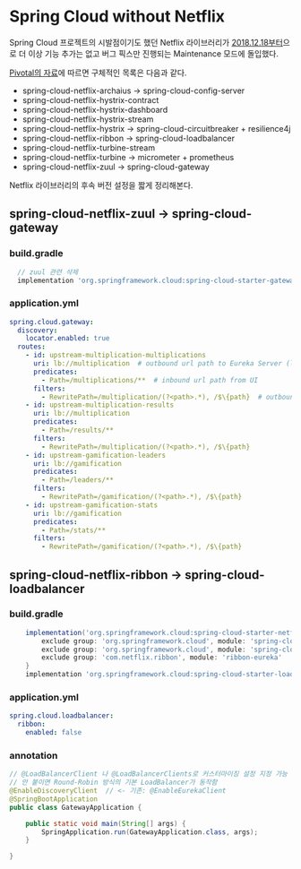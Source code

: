 # Spring Cloud without Netflix

Spring Cloud 프로젝트의 시발점이기도 했던 Netflix 라이브러리가 [2018.12.18부터](https://spring.io/blog/2018/12/12/spring-cloud-greenwich-rc1-available-now)으로 더 이상 기능 추가는 없고 버그 픽스만 진행되는 Maintenance 모드에 돌입했다.

[Pivotal의 자료](https://www.slideshare.net/Pivotal/how-to-live-in-a-postspringcloudnetflix-world-olga-maciaszeksharma-jakub-pilimon-140430915)에 따르면 구체적인 목록은 다음과 같다.

- spring-cloud-netflix-archaius -> spring-cloud-config-server
- spring-cloud-netflix-hystrix-contract
- spring-cloud-netflix-hystrix-dashboard
- spring-cloud-netflix-hystrix-stream
- spring-cloud-netflix-hystrix -> spring-cloud-circuitbreaker + resilience4j
- spring-cloud-netflix-ribbon -> spring-cloud-loadbalancer
- spring-cloud-netflix-turbine-stream
- spring-cloud-netflix-turbine -> micrometer + prometheus
- spring-cloud-netflix-zuul -> spring-cloud-gateway

Netflix 라이브러리의 후속 버전 설정을 짧게 정리해본다.

## spring-cloud-netflix-zuul -> spring-cloud-gateway

### build.gradle

```groovy
  // zuul 관련 삭제
  implementation 'org.springframework.cloud:spring-cloud-starter-gateway'
```

### application.yml

```yml
spring.cloud.gateway:
  discovery:
    locator.enabled: true
  routes:
    - id: upstream-multiplication-multiplications
      uri: lb://multiplication  # outbound url path to Eureka Server (lb://SPRING.APPLICATION.NAME)
      predicates:
        - Path=/multiplications/**  # inbound url path from UI
      filters:
        - RewritePath=/multiplication/(?<path>.*), /$\{path}  # outbound url path to spring.application.name)
    - id: upstream-multiplication-results
      uri: lb://multiplication
      predicates:
        - Path=/results/**
      filters:
        - RewritePath=/multiplication/(?<path>.*), /$\{path}
    - id: upstream-gamification-leaders
      uri: lb://gamification
      predicates:
        - Path=/leaders/**
      filters:
        - RewritePath=/gamification/(?<path>.*), /$\{path}
    - id: upstream-gamification-stats
      uri: lb://gamification
      predicates:
        - Path=/stats/**
      filters:
        - RewritePath=/gamification/(?<path>.*), /$\{path}
```

## spring-cloud-netflix-ribbon -> spring-cloud-loadbalancer

### build.gradle

```groovy
	implementation('org.springframework.cloud:spring-cloud-starter-netflix-eureka-client') {
		exclude group: 'org.springframework.cloud', module: 'spring-cloud-starter-netflix-archaius'
		exclude group: 'org.springframework.cloud', module: 'spring-cloud-starter-netflix-ribbon'
		exclude group: 'com.netflix.ribbon', module: 'ribbon-eureka'
	}
	implementation 'org.springframework.cloud:spring-cloud-starter-loadbalancer'
```

### application.yml

```yml
spring.cloud.loadbalancer:
  ribbon:
    enabled: false
```

### annotation

```java
// @LoadBalancerClient 나 @LoadBalancerClients로 커스터마이징 설정 지정 가능
// 안 붙이면 Round-Robin 방식의 기본 LoadBalancer가 동작함
@EnableDiscoveryClient  // <- 기존: @EnableEurekaClient
@SpringBootApplication
public class GatewayApplication {

	public static void main(String[] args) {
		SpringApplication.run(GatewayApplication.class, args);
	}

}

```
